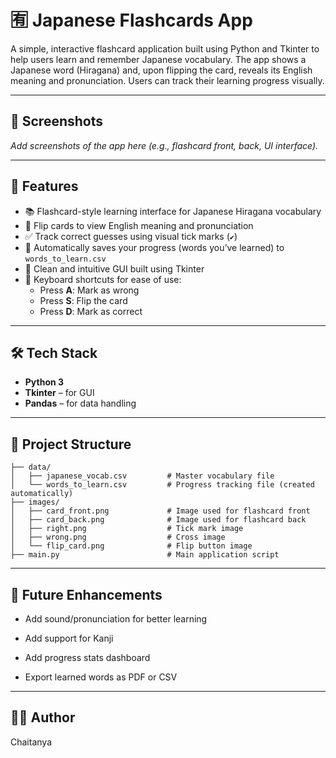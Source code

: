 # 🈶 Japanese Flashcards App

A simple, interactive flashcard application built using Python and Tkinter to help users learn and remember Japanese vocabulary. The app shows a Japanese word (Hiragana) and, upon flipping the card, reveals its English meaning and pronunciation. Users can track their learning progress visually.

---

## 📸 Screenshots

*Add screenshots of the app here (e.g., flashcard front, back, UI interface).*

---

## 🚀 Features

- 📚 Flashcard-style learning interface for Japanese Hiragana vocabulary  
- 🔁 Flip cards to view English meaning and pronunciation  
- ✅ Track correct guesses using visual tick marks (`✔`)  
- 📝 Automatically saves your progress (words you’ve learned) to `words_to_learn.csv`  
- 🎨 Clean and intuitive GUI built using Tkinter  
- 🎯 Keyboard shortcuts for ease of use:
  - Press **A**: Mark as wrong  
  - Press **S**: Flip the card  
  - Press **D**: Mark as correct  

---

## 🛠 Tech Stack

- **Python 3**
- **Tkinter** – for GUI
- **Pandas** – for data handling

---

## 📂 Project Structure

```text
├── data/
│   ├── japanese_vocab.csv         # Master vocabulary file
│   └── words_to_learn.csv         # Progress tracking file (created automatically)
├── images/
│   ├── card_front.png             # Image used for flashcard front
│   ├── card_back.png              # Image used for flashcard back
│   ├── right.png                  # Tick mark image
│   ├── wrong.png                  # Cross image
│   └── flip_card.png              # Flip button image
├── main.py                        # Main application script
```
---

## 🔮 Future Enhancements
- Add sound/pronunciation for better learning

- Add support for Kanji 

- Add progress stats dashboard

- Export learned words as PDF or CSV

---

## 👨‍💻 Author
Chaitanya
